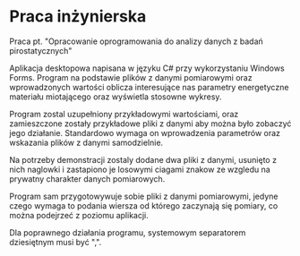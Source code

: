 # Praca inżynierska

Praca pt. "Opracowanie oprogramowania do analizy danych z badań pirostatycznych"

Aplikacja desktopowa napisana w języku C# przy wykorzystaniu Windows Forms.
Program na podstawie plików z danymi pomiarowymi oraz wprowadzonych wartości oblicza interesujące nas parametry energetyczne materiału miotającego oraz wyświetla stosowne wykresy.

Program zostal uzupełniony przykładowymi wartościami, oraz zamieszczone zostały przykładowe pliki z danymi aby można było zobaczyć jego działanie. Standardowo wymaga on wprowadzenia parametrów oraz wskazania plików z danymi samodzielnie.

Na potrzeby demonstracji zostaly dodane dwa pliki z danymi, usunięto z nich naglowki i zastapiono je losowymi ciagami znakow ze wzgledu na prywatny charakter danych pomiarowych.

Program sam przygotowywuje sobie pliki z danymi pomiarowymi, jedyne czego wymaga to podania wiersza od którego zaczynają się pomiary, co można podejrzeć z poziomu aplikacji.

Dla poprawnego działania programu, systemowym separatorem dziesiętnym musi być ",".
